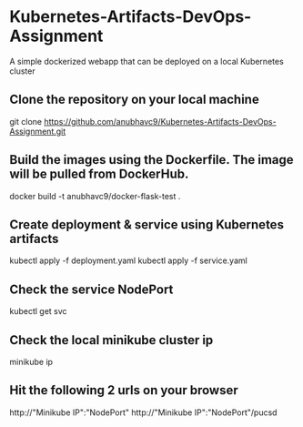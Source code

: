# Kubernetes-Artifacts-DevOps-Assignment
A simple dockerized webapp that can be deployed on a local Kubernetes cluster

## Clone the repository on your local machine
git clone https://github.com/anubhavc9/Kubernetes-Artifacts-DevOps-Assignment.git

## Build the images using the Dockerfile. The image will be pulled from DockerHub.
docker build -t anubhavc9/docker-flask-test .

## Create deployment & service using Kubernetes artifacts
kubectl apply -f deployment.yaml
kubectl apply -f service.yaml

## Check the service NodePort
kubectl get svc

## Check the local minikube cluster ip
minikube ip

## Hit the following 2 urls on your browser
http://"Minikube IP":"NodePort"
http://"Minikube IP":"NodePort"/pucsd

